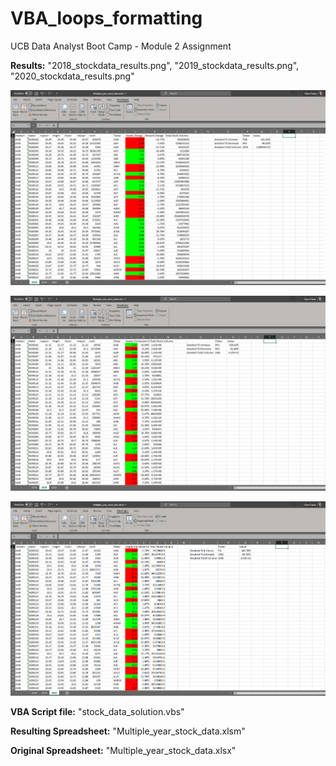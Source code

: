 # VBA_loops_formatting
UCB Data Analyst Boot Camp - Module 2 Assignment

**Results:** "2018_stockdata_results.png", "2019_stockdata_results.png", "2020_stockdata_results.png"

![Alt Text](https://github.com/fraserclaire/VBA_loops_formatting/blob/main/2018_stockdata_results.png)

![Alt Text](https://github.com/fraserclaire/VBA_loops_formatting/blob/main/2019_stockdata_results.png)

![Alt Text](https://github.com/fraserclaire/VBA_loops_formatting/blob/main/2020_stockdata_results.png)


**VBA Script file:** "stock_data_solution.vbs"

**Resulting Spreadsheet:** "Multiple_year_stock_data.xlsm"

**Original Spreadsheet:** "Multiple_year_stock_data.xlsx"
